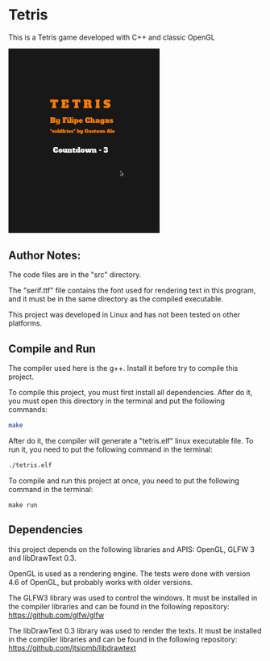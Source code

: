 # Tetris
This is a Tetris game developed with C++ and classic OpenGL
<p>
<img src="https://github.com/FilipeChagasDev/Tetris/blob/master/screenshots/1.gif" width="300" alt="playing">
</p>

## Author Notes:
The code files are in the "src" directory.

The "serif.ttf" file contains the font used for rendering text in this program, and it must be in the same directory as the compiled executable. 

This project was developed in Linux and has not been tested on other platforms.

## Compile and Run

The compiler used here is the g++. Install it before try to compile this project.

To compile this project, you must first install all dependencies. After do it, you must open this directory in the terminal and put the following commands:

``` sh
make
```
After do it, the compiler will generate a "tetris.elf" linux executable file. To run it, you need to put the following command in the terminal:

``` sh
./tetris.elf
```

To compile and run this project at once, you need to put the following command in the terminal:

```
make run
```

## Dependencies
this project depends on the following libraries and APIS: OpenGL, GLFW 3 and libDrawText 0.3.

OpenGL is used as a rendering engine. The tests were done with version 4.6 of OpenGL, but probably works with older versions.

The GLFW3 library was used to control the windows. It must be installed in the compiler libraries and can be found in the following repository: https://github.com/glfw/glfw

The libDrawText 0.3 library was used to render the texts. It must be installed in the compiler libraries and can be found in the following repository: https://github.com/jtsiomb/libdrawtext

